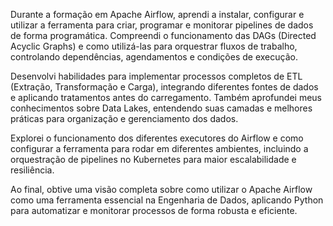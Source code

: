 Durante a formação em Apache Airflow, aprendi a instalar, configurar e utilizar a ferramenta para criar, programar e monitorar pipelines de dados de forma programática.
Compreendi o funcionamento das DAGs (Directed Acyclic Graphs) e como utilizá-las para orquestrar fluxos de trabalho, controlando dependências, agendamentos e condições de execução.

Desenvolvi habilidades para implementar processos completos de ETL (Extração, Transformação e Carga), integrando diferentes fontes de dados e aplicando tratamentos antes do carregamento.
Também aprofundei meus conhecimentos sobre Data Lakes, entendendo suas camadas e melhores práticas para organização e gerenciamento dos dados.

Explorei o funcionamento dos diferentes executores do Airflow e como configurar a ferramenta para rodar em diferentes ambientes, incluindo a orquestração de pipelines no Kubernetes para maior escalabilidade e resiliência.

Ao final, obtive uma visão completa sobre como utilizar o Apache Airflow como uma ferramenta essencial na Engenharia de Dados, aplicando Python para automatizar e monitorar processos de forma robusta e eficiente.
